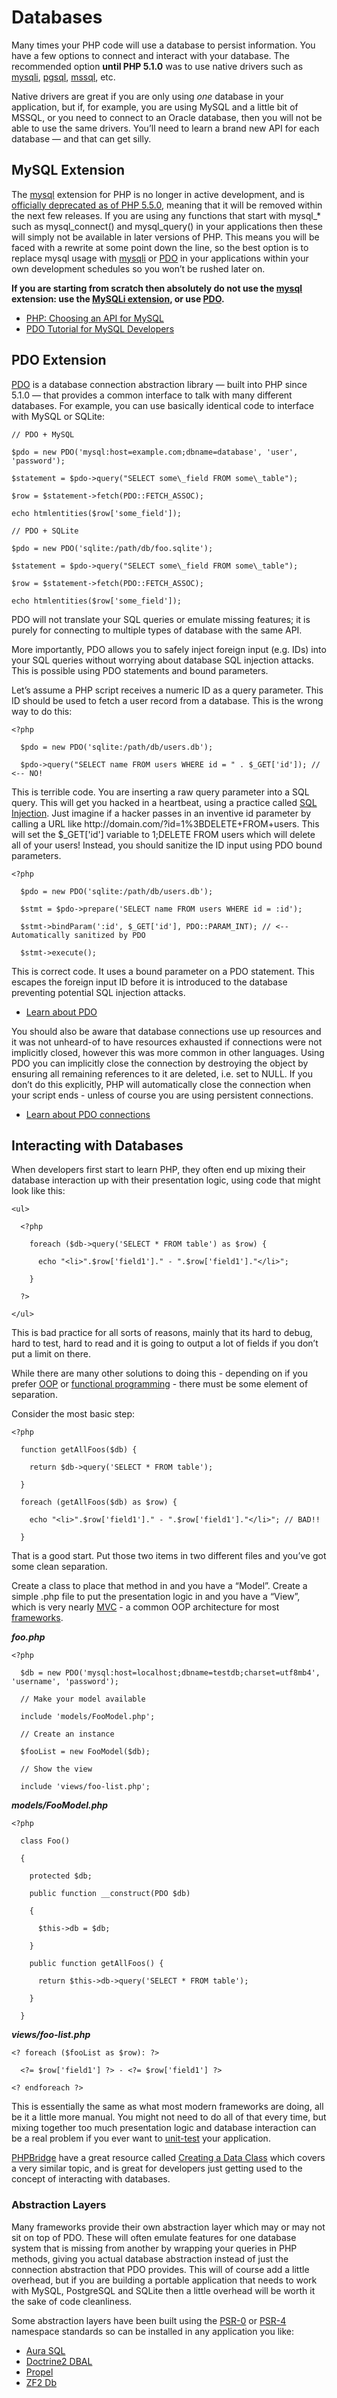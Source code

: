 # Databases

Many times your PHP code will use a database to persist information. You have a few options to connect and interact with your database. The recommended option **until PHP 5.1.0** was to use native drivers such as [mysqli](http://php.net/mysqli), [pgsql](http://php.net/pgsql), [mssql](http://php.net/mssql), etc.

Native drivers are great if you are only using _one_ database in your application, but if, for example, you are using MySQL and a little bit of MSSQL, or you need to connect to an Oracle database, then you will not be able to use the same drivers. You’ll need to learn a brand new API for each database — and that can get silly.

## MySQL Extension

The [mysql](http://php.net/mysql) extension for PHP is no longer in active development, and is [officially deprecated as of PHP 5.5.0](http://php.net/manual/en/migration55.deprecated.php), meaning that it will be removed within the next few releases. If you are using any functions that start with mysql\_\* such as mysql\_connect\(\) and mysql\_query\(\) in your applications then these will simply not be available in later versions of PHP. This means you will be faced with a rewrite at some point down the line, so the best option is to replace mysql usage with [mysqli](http://php.net/mysqli) or [PDO](http://php.net/pdo) in your applications within your own development schedules so you won’t be rushed later on.

**If you are starting from scratch then absolutely do not use the **[**mysql**](http://php.net/mysql)** extension: use the **[**MySQLi extension**](http://php.net/mysqli)**, or use **[**PDO**](http://php.net/pdo)**.**

* [PHP: Choosing an API for MySQL](http://php.net/manual/en/mysqlinfo.api.choosing.php)
* [PDO Tutorial for MySQL Developers](http://wiki.hashphp.org/PDO_Tutorial_for_MySQL_Developers)

## PDO Extension

[PDO](http://php.net/pdo) is a database connection abstraction library — built into PHP since 5.1.0 — that provides a common interface to talk with many different databases. For example, you can use basically identical code to interface with MySQL or SQLite:

`// PDO + MySQL`

`$pdo = new PDO('mysql:host=example.com;dbname=database', 'user', 'password');`

`$statement = $pdo->query("SELECT some\_field FROM some\_table");`

`$row = $statement->fetch(PDO::FETCH_ASSOC);`

`echo htmlentities($row['some_field']);`



`// PDO + SQLite`

`$pdo = new PDO('sqlite:/path/db/foo.sqlite');`

`$statement = $pdo->query("SELECT some\_field FROM some\_table");`

`$row = $statement->fetch(PDO::FETCH_ASSOC);`

`echo htmlentities($row['some_field']);`

PDO will not translate your SQL queries or emulate missing features; it is purely for connecting to multiple types of database with the same API.

More importantly, PDO allows you to safely inject foreign input \(e.g. IDs\) into your SQL queries without worrying about database SQL injection attacks. This is possible using PDO statements and bound parameters.

Let’s assume a PHP script receives a numeric ID as a query parameter. This ID should be used to fetch a user record from a database. This is the wrong way to do this:

`<?php`

`  $pdo = new PDO('sqlite:/path/db/users.db');`

`  $pdo->query("SELECT name FROM users WHERE id = " . $_GET['id']); // <-- NO!`

This is terrible code. You are inserting a raw query parameter into a SQL query. This will get you hacked in a heartbeat, using a practice called [SQL Injection](http://wiki.hashphp.org/Validation). Just imagine if a hacker passes in an inventive id parameter by calling a URL like http:\/\/domain.com\/?id=1%3BDELETE+FROM+users. This will set the $\_GET\['id'\] variable to 1;DELETE FROM users which will delete all of your users! Instead, you should sanitize the ID input using PDO bound parameters.

`<?php`

`  $pdo = new PDO('sqlite:/path/db/users.db');`

`  $stmt = $pdo->prepare('SELECT name FROM users WHERE id = :id');`

`  $stmt->bindParam(':id', $_GET['id'], PDO::PARAM_INT); // <-- Automatically sanitized by PDO`

`  $stmt->execute();`

This is correct code. It uses a bound parameter on a PDO statement. This escapes the foreign input ID before it is introduced to the database preventing potential SQL injection attacks.

* [Learn about PDO](http://www.php.net/manual/en/book.pdo.php)

You should also be aware that database connections use up resources and it was not unheard-of to have resources exhausted if connections were not implicitly closed, however this was more common in other languages. Using PDO you can implicitly close the connection by destroying the object by ensuring all remaining references to it are deleted, i.e. set to NULL. If you don’t do this explicitly, PHP will automatically close the connection when your script ends - unless of course you are using persistent connections.

* [Learn about PDO connections](http://php.net/manual/en/pdo.connections.php)

## Interacting with Databases

When developers first start to learn PHP, they often end up mixing their database interaction up with their presentation logic, using code that might look like this:

`<ul>`

`  <?php`

`    foreach ($db->query('SELECT * FROM table') as $row) {`

`      echo "<li>".$row['field1']." - ".$row['field1']."</li>";`

`    }`

`  ?>`

`</ul>`

This is bad practice for all sorts of reasons, mainly that its hard to debug, hard to test, hard to read and it is going to output a lot of fields if you don’t put a limit on there.

While there are many other solutions to doing this - depending on if you prefer [OOP](http://phpdevenezuela.github.io/#object-oriented-programming) or [functional programming](http://phpdevenezuela.github.io/#functional-programming) - there must be some element of separation.

Consider the most basic step:

`<?php`

`  function getAllFoos($db) {`

`    return $db->query('SELECT * FROM table');`

`  }`



`  foreach (getAllFoos($db) as $row) {`

`    echo "<li>".$row['field1']." - ".$row['field1']."</li>"; // BAD!!`

`  }`

That is a good start. Put those two items in two different files and you’ve got some clean separation.

Create a class to place that method in and you have a “Model”. Create a simple .php file to put the presentation logic in and you have a “View”, which is very nearly [MVC](http://code.tutsplus.com/tutorials/mvc-for-noobs--net-10488) - a common OOP architecture for most [frameworks](http://phpdevenezuela.github.io/#frameworks_title).

_**foo.php**_

`<?php`



`  $db = new PDO('mysql:host=localhost;dbname=testdb;charset=utf8mb4', 'username', 'password');`



`  // Make your model available`

`  include 'models/FooModel.php';`



`  // Create an instance`

`  $fooList = new FooModel($db);`



`  // Show the view`

`  include 'views/foo-list.php';`

_**models\/FooModel.php**_

`<?php`

`  class Foo()`

`  {`

`    protected $db;`



`    public function __construct(PDO $db)`

`    {`

`      $this->db = $db;`

`    }`



`    public function getAllFoos() {`

`      return $this->db->query('SELECT * FROM table');`

`    }`

`  }`

_**views\/foo-list.php**_

`<? foreach ($fooList as $row): ?>`

`  <?= $row['field1'] ?> - <?= $row['field1'] ?>`

`<? endforeach ?>`

This is essentially the same as what most modern frameworks are doing, all be it a little more manual. You might not need to do all of that every time, but mixing together too much presentation logic and database interaction can be a real problem if you ever want to [unit-test](http://phpdevenezuela.github.io/#unit-testing) your application.

[PHPBridge](http://phpbridge.org/) have a great resource called [Creating a Data Class](http://phpbridge.org/intro-to-php/creating_a_data_class) which covers a very similar topic, and is great for developers just getting used to the concept of interacting with databases.

### Abstraction Layers

Many frameworks provide their own abstraction layer which may or may not sit on top of PDO. These will often emulate features for one database system that is missing from another by wrapping your queries in PHP methods, giving you actual database abstraction instead of just the connection abstraction that PDO provides. This will of course add a little overhead, but if you are building a portable application that needs to work with MySQL, PostgreSQL and SQLite then a little overhead will be worth it the sake of code cleanliness.

Some abstraction layers have been built using the [PSR-0](https://github.com/php-fig/fig-standards/blob/master/accepted/PSR-0.md) or [PSR-4](https://github.com/php-fig/fig-standards/blob/master/accepted/PSR-4-autoloader.md) namespace standards so can be installed in any application you like:

* [Aura SQL](https://github.com/auraphp/Aura.Sql)
* [Doctrine2 DBAL](http://www.doctrine-project.org/projects/dbal.html)
* [Propel](http://propelorm.org/)
* [ZF2 Db](http://packages.zendframework.com/docs/latest/manual/en/index.html#zend-db)


